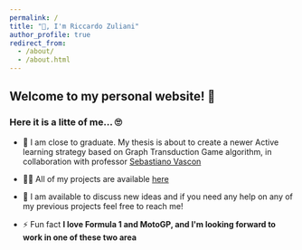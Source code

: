 ```yaml
---
permalink: /
title: "👋, I'm Riccardo Zuliani"
author_profile: true
redirect_from: 
  - /about/
  - /about.html
---
```


## Welcome to my personal website! 🤩 

### Here it is a litte of me... 🙄

- 🔬 I am close to graduate. My thesis is about to create a newer Active learning strategy based on Graph Transduction Game algorithm, in collaboration with professor [Sebastiano Vascon](https://www.sebastianovascon.it/) 

- 👨‍💻 All of my projects are available [here](https://zuliani99.github.io/portfolio/)

- 💬 I am available to discuss new ideas and if you need any help on any of my previous projects feel free to reach me!

- ⚡ Fun fact **I love Formula 1 and MotoGP, and I'm looking forward to work in one of these two area**
